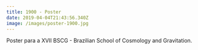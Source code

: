 ```yaml
---
title: 1900 - Poster
date: 2019-04-04T21:43:56.340Z
image: /images/poster-1900.jpg
---
```

Poster para a XVII BSCG - Brazilian School of Cosmology and Gravitation.
